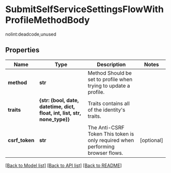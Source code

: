 # SubmitSelfServiceSettingsFlowWithProfileMethodBody

nolint:deadcode,unused

## Properties
Name | Type | Description | Notes
------------ | ------------- | ------------- | -------------
**method** | **str** | Method  Should be set to profile when trying to update a profile. | 
**traits** | **{str: (bool, date, datetime, dict, float, int, list, str, none_type)}** | Traits contains all of the identity&#39;s traits. | 
**csrf_token** | **str** | The Anti-CSRF Token  This token is only required when performing browser flows. | [optional] 

[[Back to Model list]](../README.md#documentation-for-models) [[Back to API list]](../README.md#documentation-for-api-endpoints) [[Back to README]](../README.md)


